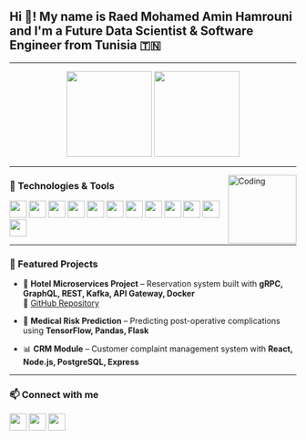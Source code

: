 <h2 align="left">Hi 👋! My name is Raed Mohamed Amin Hamrouni and I'm a Future Data Scientist & Software Engineer from Tunisia 🇹🇳</h2>

---

<div align="center">
  <img src="https://github-readme-stats.vercel.app/api?username=hamrouniraed07&show_icons=true&include_all_commits=true&count_private=true&theme=dracula&hide_border=false" height="150" />
  <img src="https://github-readme-stats.vercel.app/api/top-langs?username=hamrouniraed07&layout=compact&langs_count=5&theme=dracula&hide_border=false" height="150" />
</div>

---

<img align="right" height="120" src="https://media.tenor.com/2uyENRmiUt0AAAAC/coding.gif" alt="Coding" />

### 🧠 Technologies & Tools

<p align="left">
  <img src="https://cdn.jsdelivr.net/gh/devicons/devicon/icons/python/python-original.svg" width="30" height="30" />
  <img src="https://cdn.jsdelivr.net/gh/devicons/devicon/icons/javascript/javascript-original.svg" width="30" height="30" />
  <img src="https://cdn.jsdelivr.net/gh/devicons/devicon/icons/typescript/typescript-original.svg" width="30" height="30" />
  <img src="https://cdn.jsdelivr.net/gh/devicons/devicon/icons/html5/html5-original.svg" width="30" height="30" />
  <img src="https://cdn.jsdelivr.net/gh/devicons/devicon/icons/react/react-original.svg" width="30" height="30" />
  <img src="https://cdn.jsdelivr.net/gh/devicons/devicon/icons/angularjs/angularjs-original.svg" width="30" height="30" />
  <img src="https://cdn.jsdelivr.net/gh/devicons/devicon/icons/nodejs/nodejs-original.svg" width="30" height="30" />
  <img src="https://cdn.jsdelivr.net/gh/devicons/devicon/icons/express/express-original.svg" width="30" height="30" />
  <img src="https://cdn.jsdelivr.net/gh/devicons/devicon/icons/docker/docker-original.svg" width="30" height="30" />
  <img src="https://cdn.jsdelivr.net/gh/devicons/devicon/icons/mongodb/mongodb-original.svg" width="30" height="30" />
  <img src="https://cdn.jsdelivr.net/gh/devicons/devicon/icons/postgresql/postgresql-original.svg" width="30" height="30" />
  <img src="https://cdn.jsdelivr.net/gh/devicons/devicon/icons/git/git-original.svg" width="30" height="30" />
</p>

---

### 📌 Featured Projects

- 🏨 **Hotel Microservices Project** – Reservation system built with **gRPC, GraphQL, REST, Kafka, API Gateway, Docker**  
  🔗 [GitHub Repository](https://github.com/hamrouniraed07/Hotel_microservices)

- 🏥 **Medical Risk Prediction** – Predicting post-operative complications using **TensorFlow, Pandas, Flask**

- 📊 **CRM Module** – Customer complaint management system with **React, Node.js, PostgreSQL, Express**

---

### 📫 Connect with me

<p align="left">
  <a href="mailto:Hamrouniraed50@gmail.com"><img src="https://img.shields.io/static/v1?message=Gmail&logo=gmail&label=&color=D14836&logoColor=white&style=for-the-badge" height="30"/></a>
  <a href="https://www.linkedin.com/in/raed-med-amin-hamrouni"><img src="https://img.shields.io/static/v1?message=LinkedIn&logo=linkedin&label=&color=0077B5&logoColor=white&style=for-the-badge" height="30"/></a>
  <a href="https://github.com/hamrouniraed07"><img src="https://img.shields.io/static/v1?message=GitHub&logo=github&label=&color=181717&logoColor=white&style=for-the-badge" height="30"/></a>
</p>
